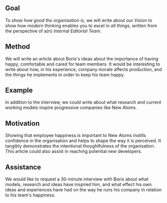 ## Goal
To *show how good the organisation is*, we will write about *our Vision* to show how *modern* thinking enables you to excel in *all things*, written from the perspective of a(n) *Internal Editorial Team*.

## Method
We will write an article about Boris's ideas about the importance of having happy, comfortable and cared for team members. It would be interesting to write about how, in his experience, company morale affects production, and the things he implements in order to keep his team happy.

## Example
In addition to the interview, we could write about what research and current working models inspire progressive companies like New Atoms.

## Motivation
Showing that employee happiness is important to New Atoms instills confidence in the organisation and helps to shape the way it is perceived. It tangibly demonstrates the intentional thoughtfulness of the organisation. This article could also assist in reaching potential new developers.

## Assistance
We would like to request a 30-minute interview with Boris about what models, research and ideas have inspired him, and what effect his own ideas and experiences have had on the way he runs his company in relation to his team's happiness.
